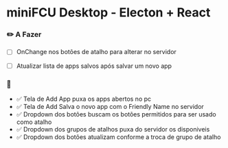 # miniFCU Desktop - Electon + React


### ✏️ A Fazer
- [ ] OnChange nos botões de atalho para alterar no servidor
- [ ] Atualizar lista de apps salvos após salvar um novo app


### 📙

- ✅ Tela de Add App puxa os apps abertos no pc
- ✅ Tela de Add Salva o novo app com o Friendly Name no servidor
- ✅ Dropdown dos botões buscam os botões permitidos para ser usado como atalho
- ✅ Dropdown dos grupos de atalhos puxa do servidor os disponiveis
- ✅ Dropdown dos botões atualizam conforme a troca de grupo de atalho